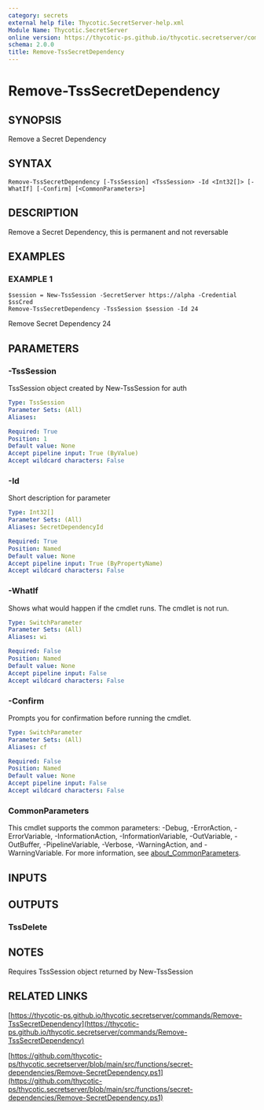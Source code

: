 ```yaml
---
category: secrets
external help file: Thycotic.SecretServer-help.xml
Module Name: Thycotic.SecretServer
online version: https://thycotic-ps.github.io/thycotic.secretserver/commands/Remove-TssSecretDependency
schema: 2.0.0
title: Remove-TssSecretDependency
---
```


# Remove-TssSecretDependency

## SYNOPSIS
Remove a Secret Dependency

## SYNTAX

```
Remove-TssSecretDependency [-TssSession] <TssSession> -Id <Int32[]> [-WhatIf] [-Confirm] [<CommonParameters>]
```

## DESCRIPTION
Remove a Secret Dependency, this is permanent and not reversable

## EXAMPLES

### EXAMPLE 1
```
$session = New-TssSession -SecretServer https://alpha -Credential $ssCred
Remove-TssSecretDependency -TssSession $session -Id 24
```

Remove Secret Dependency 24

## PARAMETERS

### -TssSession
TssSession object created by New-TssSession for auth

```yaml
Type: TssSession
Parameter Sets: (All)
Aliases:

Required: True
Position: 1
Default value: None
Accept pipeline input: True (ByValue)
Accept wildcard characters: False
```

### -Id
Short description for parameter

```yaml
Type: Int32[]
Parameter Sets: (All)
Aliases: SecretDependencyId

Required: True
Position: Named
Default value: None
Accept pipeline input: True (ByPropertyName)
Accept wildcard characters: False
```

### -WhatIf
Shows what would happen if the cmdlet runs.
The cmdlet is not run.

```yaml
Type: SwitchParameter
Parameter Sets: (All)
Aliases: wi

Required: False
Position: Named
Default value: None
Accept pipeline input: False
Accept wildcard characters: False
```

### -Confirm
Prompts you for confirmation before running the cmdlet.

```yaml
Type: SwitchParameter
Parameter Sets: (All)
Aliases: cf

Required: False
Position: Named
Default value: None
Accept pipeline input: False
Accept wildcard characters: False
```

### CommonParameters
This cmdlet supports the common parameters: -Debug, -ErrorAction, -ErrorVariable, -InformationAction, -InformationVariable, -OutVariable, -OutBuffer, -PipelineVariable, -Verbose, -WarningAction, and -WarningVariable. For more information, see [about_CommonParameters](http://go.microsoft.com/fwlink/?LinkID=113216).

## INPUTS

## OUTPUTS

### TssDelete
## NOTES
Requires TssSession object returned by New-TssSession

## RELATED LINKS

[https://thycotic-ps.github.io/thycotic.secretserver/commands/Remove-TssSecretDependency](https://thycotic-ps.github.io/thycotic.secretserver/commands/Remove-TssSecretDependency)

[https://github.com/thycotic-ps/thycotic.secretserver/blob/main/src/functions/secret-dependencies/Remove-SecretDependency.ps1](https://github.com/thycotic-ps/thycotic.secretserver/blob/main/src/functions/secret-dependencies/Remove-SecretDependency.ps1)

